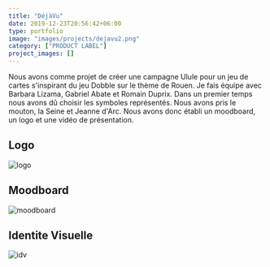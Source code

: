 ```yaml
---
title: "DéjàVu"
date: 2019-12-23T20:56:42+06:00
type: portfolio
image: "images/projects/dejavu2.png"
category: ["PRODUCT LABEL"]
project_images: []
---
```



Nous avons comme projet de créer une campagne Ulule pour un jeu de cartes s'inspirant du jeu Dobble sur le thème de Rouen.
Je fais équipe avec Barbara Lizama, Gabriel Abate et Romain Duprix.
Dans un premier temps nous avons dû choisir les symboles représentés. Nous avons pris le mouton, la Seine et Jeanne d'Arc.
Nous avons donc établi un moodboard, un logo et une vidéo de présentation.



Logo
-

![logo](/images/projects/dejavu2.png)

Moodboard <br>
-

![moodboard](/images/projects/moodboard2.png)



Identite Visuelle
-
![idv](/images/projects/idv.png)